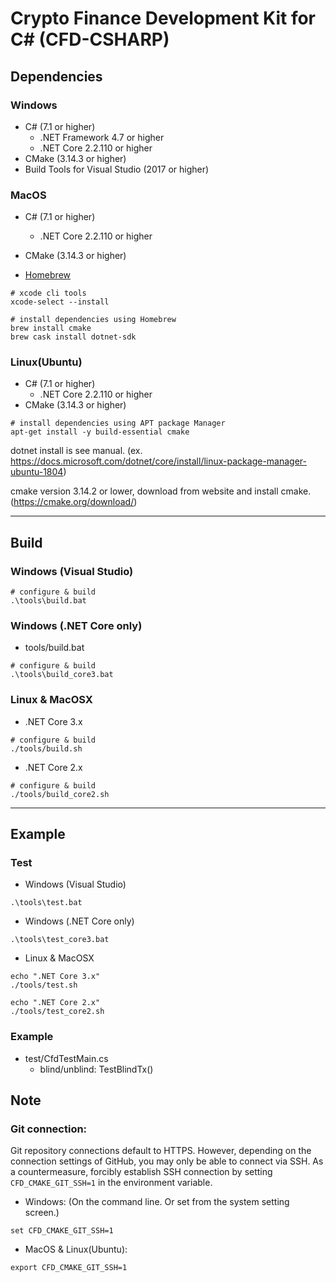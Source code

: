 # Crypto Finance Development Kit for C# (CFD-CSHARP)

<!-- TODO: Write Summary and Overview

## Overview

-->

## Dependencies

### Windows

- C# (7.1 or higher)
  - .NET Framework 4.7 or higher
  - .NET Core 2.2.110 or higher
- CMake (3.14.3 or higher)
- Build Tools for Visual Studio (2017 or higher)

### MacOS

- C# (7.1 or higher)
  - .NET Core 2.2.110 or higher
- CMake (3.14.3 or higher)

- [Homebrew](https://brew.sh/)

```Shell
# xcode cli tools
xcode-select --install

# install dependencies using Homebrew
brew install cmake
brew cask install dotnet-sdk
```

### Linux(Ubuntu)

- C# (7.1 or higher)
  - .NET Core 2.2.110 or higher
- CMake (3.14.3 or higher)

```Shell
# install dependencies using APT package Manager
apt-get install -y build-essential cmake
```

dotnet install is see manual.
(ex. https://docs.microsoft.com/dotnet/core/install/linux-package-manager-ubuntu-1804)

cmake version 3.14.2 or lower, download from website and install cmake.
(https://cmake.org/download/)

---

## Build

### Windows (Visual Studio)

```Cmd
# configure & build
.\tools\build.bat
```

### Windows (.NET Core only)

- tools/build.bat
```Cmd
# configure & build
.\tools\build_core3.bat
```

### Linux & MacOSX

- .NET Core 3.x
```Shell
# configure & build
./tools/build.sh
```

- .NET Core 2.x
```Shell
# configure & build
./tools/build_core2.sh
```

---

## Example

### Test

- Windows (Visual Studio)
```Cmd
.\tools\test.bat
```

- Windows (.NET Core only)
```Cmd
.\tools\test_core3.bat
```

- Linux & MacOSX
```Shell
echo ".NET Core 3.x"
./tools/test.sh

echo ".NET Core 2.x"
./tools/test_core2.sh
```

### Example

- test/CfdTestMain.cs
  - blind/unblind: TestBlindTx()

## Note

### Git connection:

Git repository connections default to HTTPS.
However, depending on the connection settings of GitHub, you may only be able to connect via SSH.
As a countermeasure, forcibly establish SSH connection by setting `CFD_CMAKE_GIT_SSH=1` in the environment variable.

- Windows: (On the command line. Or set from the system setting screen.)
```
set CFD_CMAKE_GIT_SSH=1
```

- MacOS & Linux(Ubuntu):
```
export CFD_CMAKE_GIT_SSH=1
```

